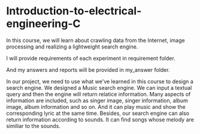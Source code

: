 # Introduction-to-electrical-engineering-C
In this course, we will learn about crawling data from the Internet, image processing and realizing a lightweight search engine.

I will provide requirements of each experiment in requirement folder.

And my answers and reports will be provided in my_answer folder.

In our project, we need to use what we've learned in this course to design a search engine. We designed a Music search engine. We can input a textual query and then the engine will return relatice information.
Many aspects of information are included, such as singer image, singer information, album image, album information and so on. And it can play music and show the corresponding lyric at the same time.
Besides, our search engine can also return information according to sounds. It can find songs whose melody are similiar to the sounds.  
